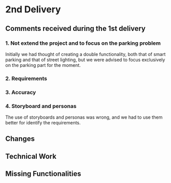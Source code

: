 # 2nd Delivery

## Comments received during the 1st delivery

### 1. Not extend the project and to focus on the parking problem
Initially we had thought of creating a double functionality, both that of smart parking and that of street lighting, but we were advised to focus exclusively on the parking part for the moment.

### 2. Requirements

### 3. Accuracy

### 4. Storyboard and personas
The use of storyboards and personas was wrong, and we had to use them better for identify the requirements.
	
## Changes

## Technical Work 
	
## Missing Functionalities
